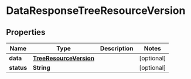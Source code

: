 

# DataResponseTreeResourceVersion


## Properties

| Name | Type | Description | Notes |
|------------ | ------------- | ------------- | -------------|
|**data** | [**TreeResourceVersion**](TreeResourceVersion.md) |  |  [optional] |
|**status** | **String** |  |  [optional] |



